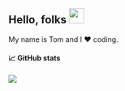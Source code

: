 ## Hello, folks <img src="https://raw.githubusercontent.com/MartinHeinz/MartinHeinz/master/wave.gif" width="30px">

My name is Tom and I :heart: coding.


#### :chart_with_upwards_trend:  GitHub stats
<img align="center" src="https://github-readme-stats.vercel.app/api/?username=Tom2rec&theme=dark&show_icons=true" />

